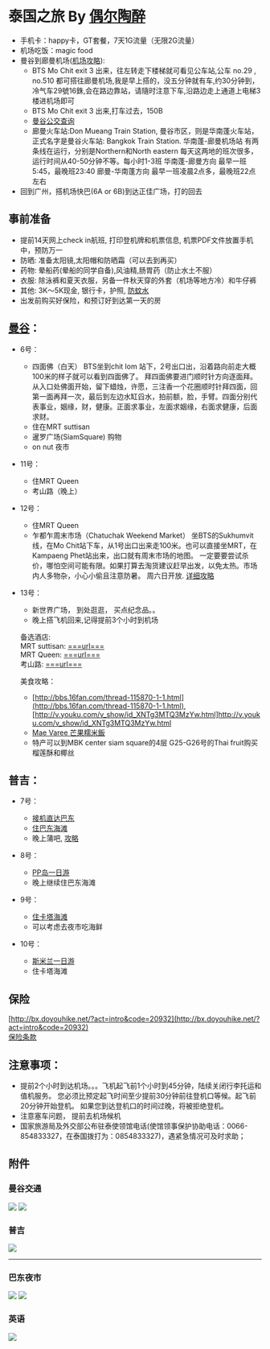 # 泰国之旅 By [偶尔陶醉](http://www.stutostu.com/)

 - 手机卡：happy卡，GT套餐，7天1G流量（无限2G流量）
 - 机场吃饭：magic food
 - 曼谷到廊曼机场([机场攻略](http://www.toplanit.com/airport-tailandairport/doc-71478)): 
    - BTS Mo Chit exit 3 出来，往左转走下楼梯就可看见公车站,公车 no.29 , no.510 都可搭往廊曼机场,我是早上搭的，没五分钟就有车,约30分钟到， 冷气车29號16銖,会在路边靠站，请隨时注意下车,沿路边走上通道上电梯3楼进机场即可
    - BTS Mo Chit exit 3 出来,打车过去，150B
    - [曼谷公交查询](http://www.bmta.co.th/en/index.php)
    - 廊曼火车站:Don Mueang Train Station, 曼谷市区，则是华南蓬火车站，正式名字是曼谷火车站: Bangkok Train     Station.       华南蓬-廊曼机场站  有两条线在运行，分别是Northern和North eastern    每天这两地的班次很多，运行时间从40-50分钟不等。每小时1-3班
      华南蓬-廊曼方向    最早一班5:45，最晚班23:40
      廊曼-华南蓬方向    最早一班凌晨2点多，最晚班22点左右
 - 回到广州，搭机场快巴(6A or 6B)到达正佳广场，打的回去

## 事前准备
 - 提前14天网上check in航班, 打印登机牌和机票信息, 机票PDF文件放置手机中，预防万一
 - 防晒: 准备太阳镜,太阳帽和防晒霜（可以去到再买）
 - 药物: 晕船药(晕船的同学自备),风油精,肠胃药（防止水土不服）
 - 衣服: 除泳裤和夏天衣服，另备一件秋天穿的外套（机场等地方冷）和牛仔裤
 - 其他: 3K～5K现金, 银行卡，护照, [防蚊水](http://s.click.taobao.com/t?e=m%3D2%26s%3D4Zc9gNnsXkYcQipKwQzePOeEDrYVVa64Qih%2F7PxfOKS5VBFTL4hn2dOHyq8EpHpsrumJQoe%2FxcOQTNAhWgdPk%2BShjF8ETbUhY1xSqlVMuIJEg%2FAHPydJbfZFYj3aaJakWBmbqLyQa2v%2BgzQ0mpiYyg%3D%3D)
 - 出发前购买好保险，和预订好到达第一天的房


## [曼谷](#bankok)：

 - 6号：
    - 四面佛（白天）
        BTS坐到chit lom 站下，2号出口出，沿着路向前走大概100米的样子就可以看到四面佛了。
        拜四面佛要进门顺时针方向逐面拜。从入口处佛面开始，留下蜡烛，许愿，三注香一个花圈顺时针拜四面，回第一面再拜一次，最后到左边水缸舀水，拍前额，脸，手臂。四面分别代表事业，姻缘，财，健康。正面求事业，左面求姻缘，右面求健康，后面求财。
    - 住在MRT suttisan
    - 暹罗广场(SiamSquare) 购物
    - on nut 夜市

 - 11号：
    - 住MRT Queen
    - 考山路（晚上）

 - 12号：
    - 住MRT Queen
    - 乍都乍周末市场（Chatuchak Weekend Market）
        坐BTS的Sukhumvit线，在Mo Chit站下车，从1号出口出来走100米。也可以直接坐MRT，在Kampaeng Phet站出来，出口就有周末市场的地图。
        一定要要尝试杀价，哪怕空间可能有限。如果打算去淘货建议赶早出发，以免太热。市场内人多物杂，小心小偷且注意防暑。
        周六日开放. [详细攻略](http://bbs.16fan.com/thread-63341-1-1.html)

 - 13号：
    - 新世界广场， 到处逛逛， 买点纪念品。。
    - 晚上搭飞机回来,记得提前3个小时到机场

    备选酒店:  
    MRT suttisan: [===url===](http://www.agoda.com/zh-cn/siamaze-hostel/hotel/bangkok-th.html?asq=bs17wTmKLORqTfZUfjFABtsZunmManEhXjAK%2bxS8MgA0BgtMoUKXOCsy46E6uZ2HH9uPP%2fNomDJ3UNpdK2XjtPCzWfuDcXmfBc5X9FOyiCG0UO1puDzFFXwaa4BaDqsO10ySBmeuedQG9EKG3F6v4RMRbL5OodPZxgYZN5dg7FAFwur5difJCCtTczgwCW3pZGHvRwzSRkx9m2%2bs8%2bJNnmjoHRaL0Q%2fZqxGc1frsPVKO%2fZ8rUgisQHUtNEZsOoBsiAyx4XkQpWsqVTLXaHcjkaumqiTZhaYxnDi1WtCKP2M%3d&tyra=1|8#HotelReviewHeader)  
    MRT Queen: [===url===](http://www.agoda.com/zh-cn/de-talak-hostel/hotel/bangkok-th.html?asq=bs17wTmKLORqTfZUfjFABtsZunmManEhXjAK%2bxS8MgA0BgtMoUKXOCsy46E6uZ2HH9uPP%2fNomDJ3UNpdK2XjtPCzWfuDcXmfBc5X9FOyiCG0UO1puDzFFXwaa4BaDqsO10ySBmeuedQG9EKG3F6v4RMRbL5OodPZxgYZN5dg7FA9Xk8V29i6ocEHJsNorqcLZGHvRwzSRkx9m2%2bs8%2bJNnmjoHRaL0Q%2fZqxGc1frsPVKO%2fZ8rUgisQHUtNEZsOoBsiAyx4XkQpWsqVTLXaHcjkaumqiTZhaYxnDi1WtCKP2M%3d&tyra=1|9#HotelReviewHeader)  
    考山路: [===url===](http://www.agoda.com/zh-cn/3howw-hostel-at-khaosan/hotel/bangkok-th.html?asq=bs17wTmKLORqTfZUfjFABtsZunmManEhXjAK%2bxS8MgA0BgtMoUKXOCsy46E6uZ2HH9uPP%2fNomDJ3UNpdK2XjtPCzWfuDcXmfBc5X9FOyiCG0UO1puDzFFXwaa4BaDqsO10ySBmeuedQG9EKG3F6v4RMRbL5OodPZxgYZN5dg7FB%2brH1seaEfy3E%2bva%2fMCbBrZGHvRwzSRkx9m2%2bs8%2bJNnmjoHRaL0Q%2fZqxGc1frsPVKO%2fZ8rUgisQHUtNEZsOoBsiAyx4XkQpWsqVTLXaHcjkaumqiTZhaYxnDi1WtCKP2M%3d&tyra=1|11#HotelReviewHeader)  
    
    美食攻略：
     - [http://bbs.16fan.com/thread-115870-1-1.html](http://bbs.16fan.com/thread-115870-1-1.html), [http://v.youku.com/v_show/id_XNTg3MTQ3MzYw.html]http://v.youku.com/v_show/id_XNTg3MTQ3MzYw.html
     - [Mae Varee 芒果糯米飯](http://lohas.pixnet.net/blog/post/31672845-%5B2013%E6%9B%BC%E8%B0%B7%5D-mae-varee-%E8%8A%92%E6%9E%9C%E7%B3%AF%E7%B1%B3%E9%A3%AF-@-24%E5%B0%8F%E6%99%82%E5%90%83%E5%BE%97%E5%88%B0)
     - 特产可以到MBK center siam square的4层 G25-G26号的Thai fruit购买榴莲酥和椰丝 


## 普吉：

 - 7号：
    - [接机直达巴东](http://s.click.taobao.com/t?e=m%3D2%26s%3DuUNt7hiChaQcQipKwQzePOeEDrYVVa64pRe%2F8jaAHci5VBFTL4hn2bY4yVJolfPDgL3PGTnk8MaQTNAhWgdPk%2BShjF8ETbUhY1xSqlVMuIJfIdtkVsYFXjJ0Tgr3ytyNJEbzbr4PoIdWTPgTP5rvqQ%3D%3D)
    - [住巴东海滩](http://www.agoda.com/zh-cn/patong-backpacker-hostel/reviews/phuket-th.html?asq=bs17wTmKLORqTfZUfjFABkyGvSm2XJ25VXRnS%2bhVJcy78bqdTxm2y%2bvtGCx3UhhWA2geAdzALkBsPRIrbILrYn6yh64bIo%2fT9VH1L9e%2f0Az4ev4EHncCPF8Loq2qYCC8wxYwP%2b7jlkPdpyKZgzX9Ctgo4QyF4oE8HSXbk4f%2f58aum%2f1K1nlFPlfU8bu91oSWXDgNUAuSdOz8oSKjbWOLqvgIN8vE8o6mu8kqk2Wuk2fwcHh2TAYbJb1HJZr1zrdjKcziO3ODmPkizwYkspy55wCZIQlShACDmPNsqkgOtOM%3d)
    - 晚上蒲吧, [攻略](#badong)

 - 8号：
    - [PP岛一日游](http://s.click.taobao.com/t?e=m%3D2%26s%3DCovrdDk5yLccQipKwQzePOeEDrYVVa64pRe%2F8jaAHci5VBFTL4hn2bY4yVJolfPD18u9BjgaVz6QTNAhWgdPk%2BShjF8ETbUhY1xSqlVMuIJfIdtkVsYFXjJ0Tgr3ytyNYdJzmYcXrjSfQC6Q%2Fal9MQ%3D%3D)
    - 晚上继续住巴东海滩


 - 9号：
    - [住卡塔海滩](http://www.agoda.com/zh-cn/rnr-eco-adventures-padi-dive-resort-hostel/reviews/phuket-th.html?asq=bs17wTmKLORqTfZUfjFABkyGvSm2XJ25VXRnS%2bhVJcy78bqdTxm2y%2bvtGCx3UhhWA2geAdzALkBsPRIrbILrYt6Ezr6gnFmQMAmDpph2uEb4ev4EHncCPF8Loq2qYCC8wxYwP%2b7jlkPdpyKZgzX9CmHRWn4tueRmnVOwbp5JwNIkziH5%2b1RABkoq043ATbgo5%2btQubpRev3llrHSsIYry0duEwivl7uJS1XLViacK1Djecj5BkQq4cmH2sj%2fQX6ryIApXVHXcOU6lNoQtnSuaogyC2jBYDw9%2bc9n7YNUBc3i9gFJ3zoRUUxA1bXicT8i)
    - 可以考虑去夜市吃海鲜


 - 10号：
    - [斯米兰一日游](http://s.click.taobao.com/t?e=m%3D2%26s%3Dr0mMLwZ1rrwcQipKwQzePOeEDrYVVa64pRe%2F8jaAHci5VBFTL4hn2bOfVBzj68GKEC56fBbgyn6QTNAhWgdPk%2BShjF8ETbUhY1xSqlVMuIJfIdtkVsYFXjJ0Tgr3ytyNID9r892s9UqtIcC1l7%2Fcgg%3D%3D)
    - 住卡塔海滩



## 保险

[http://bx.doyouhike.net/?act=intro&code=20932](http://bx.doyouhike.net/?act=intro&code=20932)  
[保险条款](http://bx.doyouhike.net/download/W0705005-03.pdf)


## 注意事项：
 - 提前2个小时到达机场。。。飞机起飞前1个小时到45分钟，陆续关闭行李托运和值机服务。 您必须比预定起飞时间至少提前30分钟前往登机口等候。起飞前20分钟开始登机。 如果您到达登机口的时间过晚，将被拒绝登机。
 - 注意塞车问题， 提前去机场候机
 - 国家旅游局及外交部公布驻泰使领馆电话(使馆领事保护协助电话：0066-854833327，在泰国拨打为：0854833327)，遇紧急情况可及时求助；



## 附件

### 曼谷交通<a name="bankok" href="#"></a>
![](http://t3.qpic.cn/mblogpic/d4d9338dddae03a3af4a/2000)
![](http://t3.qpic.cn/mblogpic/742dc579d63053a4aefe/2000)


### 普吉
![](http://t3.qpic.cn/mblogpic/02fe6b8404ef22070634/2000)


-------

### 巴东夜市<a name="badong" href="#"></a>
![](http://t3.qpic.cn/mblogpic/c025809a11c3bba6ac5a/2000)
![](http://t3.qpic.cn/mblogpic/7aaa0b3d1c2f60b69480/2000)

### 英语
![](http://ww4.sinaimg.cn/large/80c140acjw1ec37jsaw7zj20c8akjkjl.jpg)
